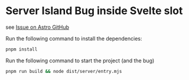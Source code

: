 # Server Island Bug inside Svelte slot

see [Issue on Astro GitHub](https://github.com/withastro/astro/issues/12394)

Run the following command to install the dependencies:

```bash
pnpm install
```

Run the following command to start the project (and the bug)

```bash
pnpm run build && node dist/server/entry.mjs
```

